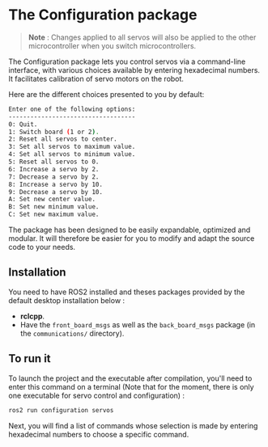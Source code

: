 # The Configuration package

> **Note** : Changes applied to all servos will also be applied to the other microcontroller when you switch microcontrollers.

The Configuration package lets you control servos via a command-line interface, with various choices available by entering hexadecimal numbers. It facilitates calibration of servo motors on the robot. 

Here are the different choices presented to you by default: 
```bash
Enter one of the following options:
-----------------------------------
0: Quit.
1: Switch board (1 or 2).
2: Reset all servos to center.
3: Set all servos to maximum value.
4: Set all servos to minimum value.
5: Reset all servos to 0.
6: Increase a servo by 2.
7: Decrease a servo by 2.
8: Increase a servo by 10.
9: Decrease a servo by 10.
A: Set new center value.
B: Set new minimum value.
C: Set new maximum value.
```
The package has been designed to be easily expandable, optimized and modular. It will therefore be easier for you to modify and adapt the source code to your needs. 

## Installation

You need to have ROS2 installed and theses packages provided by the default desktop installation below : 

* **rclcpp**.
* Have the `front_board_msgs` as well as the `back_board_msgs` package (in the `communications/` directory).

## To run it
To launch the project and the executable after compilation, you'll need to enter this command on a terminal (Note that for the moment, there is only one executable for servo control and configuration) :
```bash
ros2 run configuration servos
```
Next, you will find a list of commands whose selection is made by entering hexadecimal numbers to choose a specific command.
